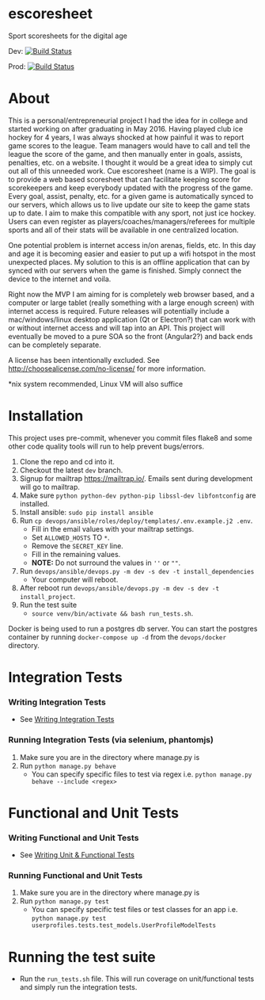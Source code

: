 # escoresheet
Sport scoresheets for the digital age

Dev: [![Build Status](https://travis-ci.org/hmgoalie35/escoresheet.svg?branch=dev)](https://travis-ci.org/hmgoalie35/escoresheet)

Prod: [![Build Status](https://travis-ci.org/hmgoalie35/escoresheet.svg?branch=master)](https://travis-ci.org/hmgoalie35/escoresheet)

# About
This is a personal/entrepreneurial project I had the idea for in college and started working on after graduating in May 2016. Having played club ice hockey for 4 years, I was always shocked at how painful it was to report game scores to the league. Team managers would have to call and tell the league the score of the game, and then manually enter in goals, assists, penalties, etc. on a website. I thought it would be a great idea to simply cut out all of this unneeded work. Cue escoresheet (name is a WIP). The goal is to provide a web based scoresheet that can facilitate keeping score for scorekeepers and keep everybody updated with the progress of the game. Every goal, assist, penalty, etc. for a given game is automatically synced to our servers, which allows us to live update our site to keep the game stats up to date. I aim to make this compatible with any sport, not just ice hockey. Users can even register as players/coaches/managers/referees for multiple sports and all of their stats will be available in one centralized location.

One potential problem is internet access in/on arenas, fields, etc. In this day and age it is becoming easier and easier to put up a wifi hotspot in the most unexpected places. My solution to this is an offline application that can by synced with our servers when the game is finished. Simply connect the device to the internet and voila. 

Right now the MVP I am aiming for is completely web browser based, and a computer or large tablet (really something with a large enough screen) with internet access is required. Future releases will potentially include a mac/windows/linux desktop application (Qt or Electron?) that can work with or without internet access and will tap into an API. This project will eventually be moved to a pure SOA so the front (Angular2?) and back ends can be completely separate.

A license has been intentionally excluded. See http://choosealicense.com/no-license/ for more information.

*nix system recommended, Linux VM will also suffice

# Installation

This project uses pre-commit, whenever you commit files flake8 and some other code quality tools will run to help prevent bugs/errors.

1. Clone the repo and cd into it.
2. Checkout the latest `dev` branch.
3. Signup for mailtrap https://mailtrap.io/. Emails sent during development will go to mailtrap.
4. Make sure `python python-dev python-pip libssl-dev libfontconfig` are installed.
5. Install ansible: `sudo pip install ansible`
6. Run `cp devops/ansible/roles/deploy/templates/.env.example.j2 .env`.
    * Fill in the email values with your mailtrap settings.
    * Set `ALLOWED_HOSTS` TO `*`.
    * Remove the `SECRET_KEY` line.
    * Fill in the remaining values.
    * **NOTE:** Do not surround the values in `''` or `""`.
7. Run `devops/ansible/devops.py -m dev -s dev -t install_dependencies`
    * Your computer will reboot.
8. After reboot run `devops/ansible/devops.py -m dev -s dev -t install_project`.
9. Run the test suite
    * `source venv/bin/activate && bash run_tests.sh`.

Docker is being used to run a postgres db server. You can start the postgres container by running `docker-compose up -d` from the `devops/docker` directory.

# Integration Tests

### Writing Integration Tests
  * See [Writing Integration Tests](https://github.com/hmgoalie35/escoresheet/wiki/Writing-Integration-Tests)

### Running Integration Tests (via selenium, phantomjs)
1. Make sure you are in the directory where manage.py is
2. Run `python manage.py behave`
    * You can specify specific files to test via regex i.e. `python manage.py behave --include <regex>`

# Functional and Unit Tests

### Writing Functional and Unit Tests
  * See [Writing Unit & Functional Tests](https://github.com/hmgoalie35/escoresheet/wiki/Writing-Unit-&-Functional-Tests)

### Running Functional and Unit Tests
1. Make sure you are in the directory where manage.py is
2. Run `python manage.py test`
    * You can specify specific test files or test classes for an app i.e. `python manage.py test userprofiles.tests.test_models.UserProfileModelTests`

# Running the test suite
* Run the `run_tests.sh` file. This will run coverage on unit/functional tests and simply run the integration tests.
